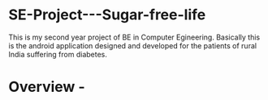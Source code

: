 # SE-Project---Sugar-free-life
This is my second year project of BE in Computer Egineering. Basically this is the android application designed and developed for the patients of rural India suffering from diabetes.
<br>
# Overview - 
